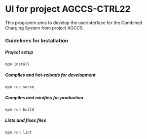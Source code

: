 # UI for project AGCCS-CTRL22

This programm aims to develop the userinterface for the Combined Charging System from project AGCCS. 

### Guidelines for Installation
##### Project setup
```
npm install
```
##### Compiles and hot-reloads for development
```
npm run serve
```
##### Compiles and minifies for production
```
npm run build
```
##### Lints and fixes files
```
npm run lint
```
